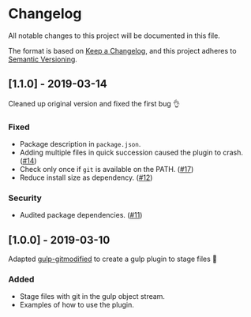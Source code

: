 # Changelog

All notable changes to this project will be documented in this file.

The format is based on [Keep a Changelog], and this project adheres to [Semantic Versioning].

## [1.1.0] - 2019-03-14

Cleaned up original version and fixed the first bug 👌

### Fixed

- Package description in `package.json`.
- Adding multiple files in quick succession caused the plugin to crash. ([#14])
- Check only once if `git` is available on the PATH. ([#17])
- Reduce install size as dependency. ([#12])

### Security

- Audited package dependencies. ([#11])

## [1.0.0] - 2019-03-10

Adapted [gulp-gitmodified](https://github.com/mikaelbr/gulp-gitmodified) to
create a gulp plugin to stage files 🎉

### Added

- Stage files with git in the gulp object stream.
- Examples of how to use the plugin.

[Keep a Changelog]: https://keepachangelog.com/en/1.0.0/
[Semantic Versioning]: https://semver.org/spec/v2.0.0.html
[#11]: https://github.com/ericcornelissen/gulp-gitstage/issues/11
[#12]: https://github.com/ericcornelissen/gulp-gitstage/issues/12
[#14]: https://github.com/ericcornelissen/gulp-gitstage/issues/14
[#17]: https://github.com/ericcornelissen/gulp-gitstage/issues/17
